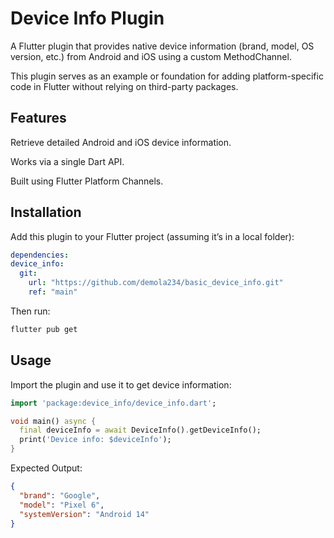 # Device Info Plugin

A Flutter plugin that provides native device information (brand, model, OS version, etc.) from
Android and iOS using a custom MethodChannel.

This plugin serves as an example or foundation for adding platform-specific code in Flutter without
relying on third-party packages.

## Features

Retrieve detailed Android and iOS device information.

Works via a single Dart API.

Built using Flutter Platform Channels.

## Installation

Add this plugin to your Flutter project (assuming it’s in a local folder):

```yaml
dependencies:
device_info:
  git:
    url: "https://github.com/demola234/basic_device_info.git"
    ref: "main"
```

Then run:

```bash
flutter pub get
```

## Usage
Import the plugin and use it to get device information:

```dart
import 'package:device_info/device_info.dart';

void main() async {
  final deviceInfo = await DeviceInfo().getDeviceInfo();
  print('Device info: $deviceInfo');
}
```

Expected Output:

```json
{
  "brand": "Google",
  "model": "Pixel 6",
  "systemVersion": "Android 14"
}
```
